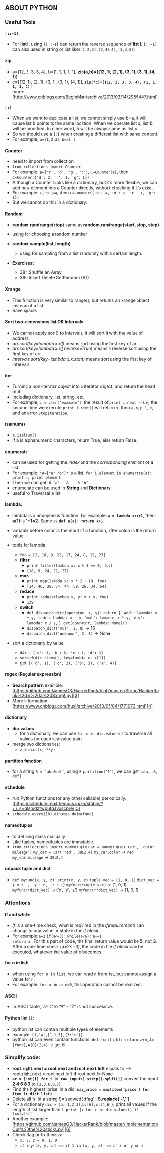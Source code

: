 ## ABOUT PYTHON
### Useful Tools
#### `[::-1]`  
- For **list l**, using `l[::-1]` can return the reverse sequence of **list l**. `[::-1]` can also used in string or list like`[[1,2,3],[2,43,4],[3,4,5]]`  

#### zip  
- a=[12, 2, 3, 3, 4], b=[1, 1, 1, 1, 1], **zip(a,b)=[(12, 1), (2, 1), (3, 1), (3, 1), (4, 1)]**
- c=[(12, 1), (2, 1), (3, 1), (3, 1), (4, 1)], **`zip(*c)=[(12, 2, 3, 3, 4), (1, 1, 1, 1, 1)]`**  
	more: [http://www.cnblogs.com/BeginMan/archive/2013/03/14/2959447.html]
#### `[:]`  
- When we want to duplicate a list, we cannot simply use b=a, it will cause list *b* points to the same location. When we operate list *a*, list *b* will be modified. In other word, *b* will be always same as list *a*
- So we should use a `[:]` when creating a different list with same content.
- For example, `a=[1,2,3]`, `b=a[:]`

#### Counter  
- need to import from collection
- `from collections import Counter`
- For example: `a=['r', 'd', 'g', 'd']`, `C=Counter(a)`,      then `C=Counter({'d': 2, 'r': 1, 'g': 1})`
- Although a Counter looks like a dictionary, but it’s more flexible, we can add new element into a Counter directly, without checking if it’s exist.
- For example: `C['b']=4`, then `C=Counter({'b': 4, 'd': 2, 'r': 1, 'g': 1})`
- But we cannot do this in a dictionary.

#### Random  
- **random.randrange(stop)** same as **random.randrange(start, stop, step)**
- using for choosing a random number
- **random.sample(list, length)**
	- using for sampling from a list randomly with a certain length.

- **Exercises:**
	- 384.Shuffle an Array
	- 380.Insert Delete GetRandom O(1)


#### Xrange  
- This function is very similar to range(), but returns an xrange object instead of a list.
- Save space.

#### Sort two-dimensions list OR Intervals  
- We cannot apply sort() to Intervals, it will sort it with the value of address.  
- *arr.sort(key=lambda x:x[1][1])* means sort using the first key of arr
- *arr.sort(key=lambda x:x[1][2],reverse=True)* means a reverse sort using the first key of arr
- *intervals.sort(key=lambda x:x.start)* means sort using the first key of intervals

#### iter  
- Turning a non-iterator object into a iterator object, and return the head of it.
- Including dictionary, list, string, etc.
- For example, `i = iter('example')`, the result of `print i.next()` is `e`, the second time we execute `print i.next()` will return `x`, then `a`, `m`, `p`, `l`, `e`, and an error `StopIteration`.

#### isalnum()
- `a.isalnum()`
- if a is alphanumeric characters, return True, else return False.

#### enumerate
- can be used for getting the *index* and the *corresponding element* of a list.
- For example: `*A=["a","b"]*` is a list.  `for i,element in enumerate(a): print i; print element`
- Then we can get: `0 "a"   &    0 "b"`
- enumerate can be used in **String** and **Dictionary**
- useful to Traversal a list 
#### lambda:
- lambda is a anonymous function. For example: **`a = lambda x:x+1`**, then **a(1)** is **1+1=2**. Same as **`def a(x): return x+1`**
- variable before colon is the input of a function, after colon is the return value.
- tools for lambda:
	- `foo = [2, 18, 9, 22, 17, 24, 8, 12, 27]`
	- **filter**
		- `print filter(lambda x: x % 3 == 0, foo)`
		- `[18, 9, 24, 12, 27]`
	- **map**
		- `print map(lambda x: x * 2 + 10, foo)`
		- `[14, 46, 28, 54, 44, 58, 26, 34, 64]`
	- **reduce**
		- `print reduce(lambda x, y: x + y, foo)`
		- `139`
	- **switch**
		- `def dispatch_dict(operator, x, y):`
			`return {`
			`'add': lambda: x + y,`
			`'sub': lambda: x - y,`
			`'mul': lambda: x * y,`
			`'div': lambda: x / y,`
			`}.get(operator, lambda: None)()`
		- `dispatch_dict('mul', 2, 8)`   -\>   16
		- `dispatch_dict('unknown', 2, 8)`  -\>  None

- sort a dictionary by value
	- `dic = {'a': 4, 'b': 3, 'c': 2, 'd': 1}`
	- `sorted(dic.items(), key=lambda x: x[1])`
	- get: `[('d', 1), ('c', 2), ('b', 3), ('a', 4)]`
#### regex (Regular expression)
- **Search pattern** example:[https://github.com/JamesG3/HackerRank/blob/master/String/HackerRank%20in%20a%20String!.py][3]
- More information: [https://www.cnblogs.com/huxi/archive/2010/07/04/1771073.html][4]
#### dictionary
- **dic.values**
	- for a dictionary, we can use `for x in dic.values()` to traverse all values for each key:value pairs.
- merge two dictionaries:
	- `z = dict(x, **y)`
#### partition function
- for a string `S = ‘abc&def’`, using `S.partition(‘&’)`, we can get `[abc, &, def]`
#### schedule
- run Python functions (or any other callable) periodically.[https://schedule.readthedocs.io/en/stable/?\_\_s=qfsmdzfwpufq4vxscpre][5]
- `schedule.every(10).minutes.do(myfunc)`
#### namedtuples
- to defining class manually
- Like tuples, namedtuples are immutable.
- `from collections import namedtuple`
	`Car = namedtup1e('Car', 'color mileage')`
	`my_car = Car('red', 3812.4)`
	`my_car.color`   -\>   `red`
	`my_car.mileage`   -\>   `3812.4 `

#### unpack tuple and dict
- `def myfunc(x, y, z):`
	`print(x, y, z)`
	`tuple_vec = (1, 0, 1)`
	`dict_vec = {'x': 1, 'y': 0, 'z': 1}`
	`myfunc(*tuple_vec)` -\> (1, 0, 1)
	`myfunc(*dict_vec)` -\> (‘x’, ‘y’, ‘z’)
	`myfunc(**dict_vec)` -\> (1, 0, 1)
### Attentions  

#### If and while:  
- *If* is a one-time check, what is required in the *if(requirement)* can change to any value or state in the *if block*.
- For example:`a=2` `if(a<=3):` `while(a<6):` `a+=1`  
	 `return a`  
	For this part of code, the final return value would be **5**, not **3**.
	After a one-time check (a=2\<=3), the code in the *if block* can be executed, whatever the value of *a* becomes.

#### for n in list:  
- when using `for n in list`, we can read `n` from list, but cannot assign a value for `n`.
- For example: `for n in a:` `n=0`, this operation cannot be realized.

#### ASCII
- In ASCII table, ‘a’-‘z’ to “A” - “Z” is not successive.

#### Python list `[]`:
- python list can contain multiple types of elements
- example: `[1,'a',[1,2,3],{3:'r'}]`
- python list can even contain functions: `def func(a,b): return a+b`, `A=[func]`, `A[0](2,4)` -\> get 6

### Simplify code:
- **root.right.next = root.next and root.next.left** equals to —\> root.right.next = root.next.left **if** root.next != None
- **`ar = [int(i) for i in raw_input().strip().split()]`**
	convert the input **2 4 6 8 3** to `[2,3,6,8,3]`
- Find the highest ‘price’ in a dic: **`max_price = max(item['price'] for item in dict_list)`**
- Delete all ’s’ in a string S=’ssdwedSdfag’ :
	**S.replace('-','')**
- For a dictionary `dic = {a:[1,2,3],b:[6],c:[4,6]}`, print all values if the length of list larger than 1.
	`print [x for x in dic.values() if len(x)>1] `
- Another example: [https://github.com/JamesG3/HackerRank/blob/master/Implementation/Cut%20the%20sticks.py][6]
- Check flag or truthiness: 
	- `x, y, z = 0, 1, 0`
	- `if any((x, y, z))` == `if 1 in (x, y, z) ` == `if x or y or z`

[1]:	https://en.wikipedia.org/wiki/Catalan_number
[2]:	https://en.wikipedia.org/wiki/Catalan_number
[3]:	https://github.com/JamesG3/HackerRank/blob/master/String/HackerRank%20in%20a%20String!.py
[4]:	https://www.cnblogs.com/huxi/archive/2010/07/04/1771073.html
[5]:	https://schedule.readthedocs.io/en/stable/?__s=qfsmdzfwpufq4vxscpre
[6]:	https://github.com/JamesG3/HackerRank/blob/master/Implementation/Cut%20the%20sticks.py